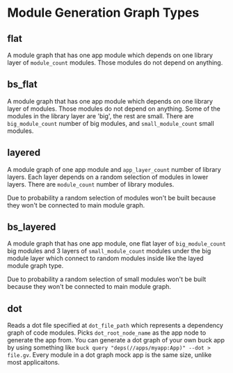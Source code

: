 # Module Generation Graph Types

## flat
A module graph that has one app module which depends on one library layer of `module_count` modules.  Those modules do not depend on anything.

## bs_flat
A module graph that has one app module which depends on one library layer of modules.  Those modules do not depend on anything. Some of the modules in the library layer are 'big', the rest are small. There are `big_module_count` number of big modules, and `small_module_count` small modules.

## layered
A module graph of one app module and `app_layer_count` number of library layers. Each layer depends on a random selection of modules in lower layers. There are `module_count` number of library modules.

Due to probability a random selection of modules won't be built because they won't be connected to main module graph.

## bs_layered
A module graph that has one app module, one flat layer of `big_module_count` big modules and 3 layers of `small_module_count` modules under the big module layer which connect to random modules inside like the layed module graph type.

Due to probability a random selection of small modules won't be built because they won't be connected to main module graph.

## dot
Reads a dot file specified at `dot_file_path` which represents a dependency graph of code modules.  Picks `dot_root_node_name` as the app node to generate the app from.  You can generate a dot graph of your own buck app by using something like `buck query "deps(//apps/myapp:App)" --dot > file.gv`.  Every module in a dot graph mock app is the same size, unlike most applicaitons.